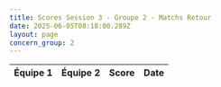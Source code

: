 ```yaml
---
title: Scores Session 3 - Groupe 2 - Matchs Retour
date: 2025-06-05T08:18:00.289Z
layout: page
concern_group: 2
---
```




| Équipe 1 | Équipe 2 | Score | Date |
|----------|----------|-------|------|


